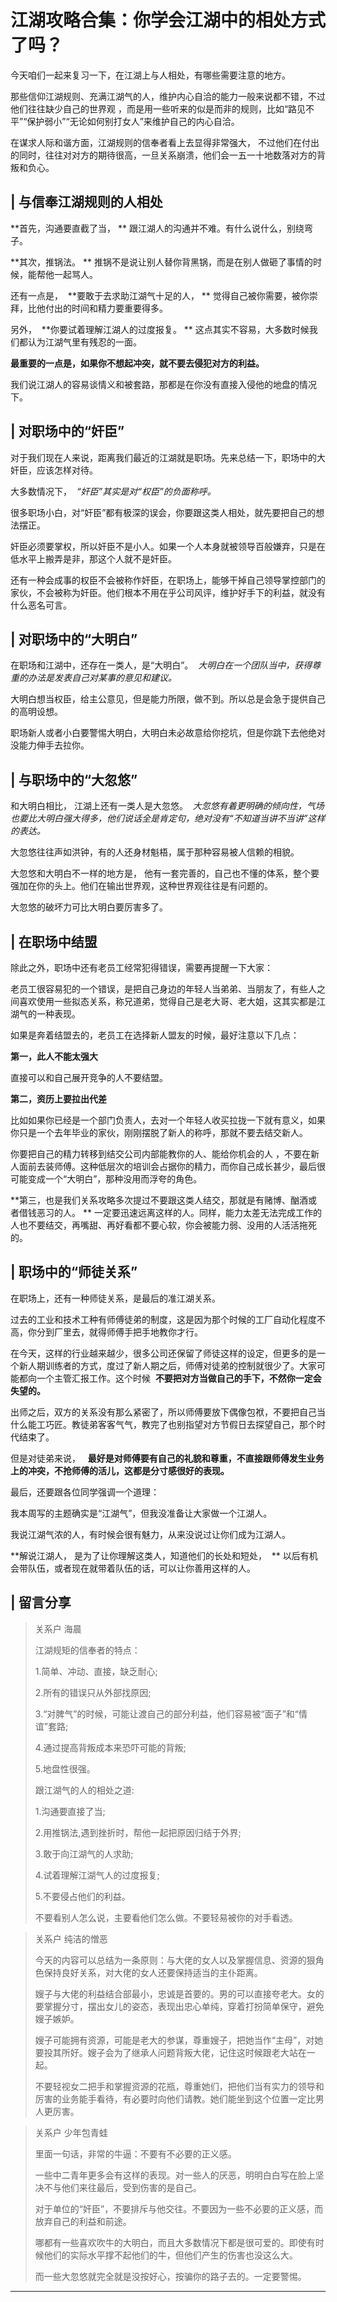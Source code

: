 # 江湖攻略合集：你学会江湖中的相处方式了吗？

今天咱们一起来复习一下，在江湖上与人相处，有哪些需要注意的地方。

那些信仰江湖规则、充满江湖气的人，维护内心自洽的能力一般来说都不错，不过他们往往缺少自己的世界观 ，而是用一些听来的似是而非的规则，比如“路见不平”“保护弱小”“无论如何别打女人”来维护自己的内心自洽。

在谋求人际和谐方面，江湖规则的信奉者看上去显得非常强大， 不过他们在付出的同时，往往对对方的期待很高，一旦关系崩溃，他们会一五一十地数落对方的背叛和负心。

## | 与信奉江湖规则的人相处

 **首先，沟通要直截了当， ** 跟江湖人的沟通并不难。有什么说什么，别绕弯子。

 **其次，推锅法。 ** 推锅不是说让别人替你背黑锅，而是在别人做砸了事情的时候，能帮他一起骂人。

还有一点是，  **要敢于去求助江湖气十足的人， ** 觉得自己被你需要，被你崇拜，比他付出的时间和精力要重要得多。

另外，  **你要试着理解江湖人的过度报复。 ** 这点其实不容易，大多数时候我们都认为江湖气里有残忍的一面。

 **最重要的一点是，如果你不想起冲突，就不要去侵犯对方的利益。**

我们说江湖人的容易谈情义和被套路，那都是在你没有直接入侵他的地盘的情况下。

## | 对职场中的“奸臣”

对于我们现在人来说，距离我们最近的江湖就是职场。先来总结一下，职场中的大奸臣，应该怎样对待。

大多数情况下，  *“奸臣”其实是对“权臣”的负面称呼。*

很多职场小白，对“奸臣”都有极深的误会，你要跟这类人相处，就先要把自己的想法摆正。

奸臣必须要掌权，所以奸臣不是小人。如果一个人本身就被领导百般嫌弃，只是在低水平上搬弄是非，那这个人就不是奸臣。

还有一种会成事的权臣不会被称作奸臣，在职场上，能够干掉自己领导掌控部门的家伙，不会被称为奸臣。他们根本不用在乎公司风评，维护好手下的利益，就没有什么恶名可言。

## | 对职场中的“大明白”

在职场和江湖中，还存在一类人，是“大明白”。  *大明白在一个团队当中，获得尊重的办法是发表自己对某事的意见和建议。*

大明白想当权臣，给主公意见，但是能力所限，做不到。所以总是会急于提供自己的高明设想。

职场新人或者小白要警惕大明白，大明白未必故意给你挖坑，但是你跳下去他绝对没能力伸手去拉你。

## | 与职场中的“大忽悠”

和大明白相比， 江湖上还有一类人是大忽悠。  *大忽悠有着更明确的倾向性，气场也要比大明白强大得多，他们说话全是肯定句，绝对没有“不知道当讲不当讲”这样的表达。*

大忽悠往往声如洪钟，有的人还身材魁梧，属于那种容易被人信赖的相貌。

大忽悠和大明白不一样的地方是， 他有一套完善的，自己也不懂的体系，整个要强加在你的头上。他们在输出世界观，这种世界观往往是有问题的。

大忽悠的破坏力可比大明白要厉害多了。

## | 在职场中结盟

除此之外，职场中还有老员工经常犯得错误，需要再提醒一下大家：

老员工很容易犯的一个错误，是把自己身边的年轻人当弟弟、当朋友了，有些人之间喜欢使用一些拟态关系，称兄道弟，觉得自己是老大哥、老大姐，这其实都是江湖气的一种表现。

如果是奔着结盟去的，老员工在选择新人盟友的时候，最好注意以下几点：

 **第一，此人不能太强大**

直接可以和自己展开竞争的人不要结盟。

 **第二，资历上要拉出代差**

比如如果你已经是一个部门负责人，去对一个年轻人收买拉拢一下就有意义，如果你只是一个去年毕业的家伙，刚刚摆脱了新人的称呼，那就不要去结交新人。

你要把自己的精力转移到结交公司内部能教你的人、能给你机会的人 ，不要在新人面前去装师傅。这种低层次的培训会占据你的精力，而你自己成长甚少，最后很可能变成一个“大明白”，那种没用而浮夸的角色。

 **第三，也是我们关系攻略多次提过不要跟这类人结交，那就是有赌博、酗酒或者借钱恶习的人。 ** 一定要迅速远离这样的人。同样，能力太差无法完成工作的人也不要结交，再嘴甜、再好看都不要心软，你会被能力弱、没用的人活活拖死的。

## | 职场中的“师徒关系”

在职场上，还有一种师徒关系，是最后的准江湖关系。

过去的工业和技术工种有师傅徒弟的制度，这是因为那个时候的工厂自动化程度不高，你分到厂里去，就得师傅手把手地教你才行。

在今天，这样的行业越来越少，很多公司还保留了师徒这样的设定，但更多的是一个新人期训练者的方式，度过了新人期之后，师傅对徒弟的控制就很少了。大家可能都向一个主管汇报工作。这个时候  **不要把对方当做自己的手下，不然你一定会失望的。**

出师之后，双方的关系没有那么紧密了，所以师傅要放下偶像包袱，不要把自己当什么能工巧匠。教徒弟客客气气，教完了也别指望对方节假日去探望自己，那个时代结束了。

但是对徒弟来说，   **最好是对师傅要有自己的礼貌和尊重，不直接跟师傅发生业务上的冲突，不抢师傅的活儿，这都是分寸感很好的表现。**

最后，还要跟各位同学强调一个道理：

我本周写的主题确实是“江湖气”，但我没准备让大家做一个江湖人。

我说江湖气浓的人，有时候会很有魅力，从来没说过让你们成为江湖人。

 **解说江湖人， 是为了让你理解这类人，知道他们的长处和短处，  ** 以后有机会带队伍，或者现在就带着队伍的话，可以让你善用这样的人。

## | 留言分享

> 关系户 海晨
> 
> 江湖规矩的信奉者的特点：
> 
> 1.简单、冲动、直接，缺乏耐心;
> 
> 2.所有的错误只从外部找原因;
> 
> 3.“对脾气”的时候，可能让渡自己的部分利益，他们容易被“面子”和“情谊”套路;
> 
> 4.通过提高背叛成本来恐吓可能的背叛;
> 
> 5.地盘性很强。
> 
> 跟江湖气的人的相处之道:
> 
> 1.沟通要直接了当;
> 
> 2.用推锅法,遇到挫折时，帮他一起把原因归结于外界;
> 
> 3.敢于向江湖气的人求助;
> 
> 4.试着理解江湖气人的过度报复;
> 
> 5.不要侵占他们的利益。
> 
> 不要看别人怎么说，主要看他们怎么做。不要轻易被你的对手看透。

> 关系户 纯洁的憎恶
> 
> 今天的内容可以总结为一条原则：与大佬的女人以及掌握信息、资源的狠角色保持良好关系，对大佬的女人还要保持适当的主仆距离。
> 
> 嫂子与大佬的利益结合部最小，忠诚是首要的。男的可以直接夸老大。女的要掌握分寸，摆出女儿的姿态，表现出忠心单纯，穿着打扮简单保守，避免嫂子嫉妒。
> 
> 嫂子可能拥有资源，可能是老大的参谋，尊重嫂子，把她当作“主母”，对她要投其所好。嫂子会为了继承人问题背叛大佬，记住这时候跟老大站在一起。
> 
> 不要轻视女二把手和掌握资源的花瓶，尊重她们，把他们当有实力的领导和厉害的业务能手看待，有必要时向他们请教。她们能坐到这个位置一定比男人更厉害。

> 关系户 少年包青蛙
> 
> 里面一句话，非常的牛逼：不要有不必要的正义感。
> 
> 一些中二青年更多会有这样的表现。对一些人的厌恶，明明白白写在脸上坚决不与他们来往最后，受到伤害的是自己。
> 
> 对于单位的“奸臣”，不要排斥与他交往。不要因为一些不必要的正义感，而放弃自己的利益和前途。
> 
> 哪都有一些喜欢吹牛的大明白，而且大多数情况下都是很可爱的。即使有时候他们的实际水平撑不起他们的牛，但他们产生的伤害也没这么大。
> 
> 而一些大忽悠就完全就是没按好心，按骗你的路子去的。一定要警惕。

---
